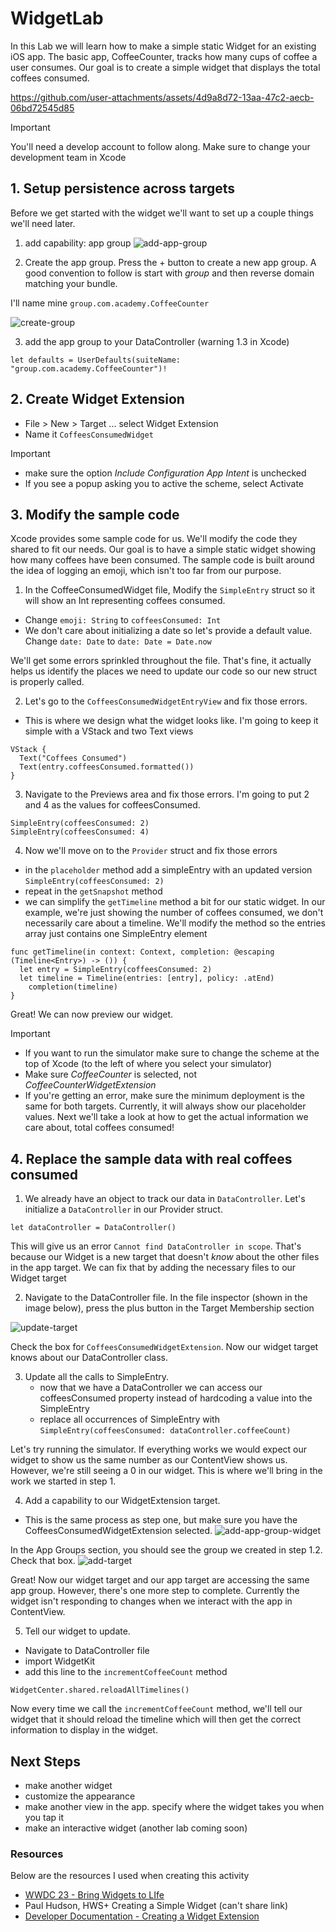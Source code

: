 # WidgetLab

In this Lab we will learn how to make a simple static Widget for an existing iOS app. The basic app, CoffeeCounter, tracks how many cups of coffee a user consumes. Our goal is to create a simple widget that displays the total coffees consumed. 

https://github.com/user-attachments/assets/4d9a8d72-13aa-47c2-aecb-06bd72545d85

> [!IMPORTANT]
> You'll need a develop account to follow along.
> Make sure to change your development team in Xcode

## 1. Setup persistence across targets
Before we get started with the widget we'll want to set up a couple things we'll need later.
1. add capability: app group
![add-app-group](https://github.com/user-attachments/assets/7e0243ed-a1f8-48b7-8079-c624414fe51a)


2. Create the app group.
Press the + button to create a new app group. A good convention to follow is start with *group* and then reverse domain matching your bundle. 

I'll name mine `group.com.academy.CoffeeCounter`

![create-group](https://github.com/user-attachments/assets/6d3bda76-f86c-4802-b00c-9b8b04df002e)

3. add the app group to your DataController (warning 1.3 in Xcode)
```
let defaults = UserDefaults(suiteName: "group.com.academy.CoffeeCounter")!
```

## 2. Create Widget Extension
- File > New > Target ... select Widget Extension
- Name it `CoffeesConsumedWidget`
> [!IMPORTANT]
> - make sure the option *Include Configuration App Intent* is unchecked
> - If you see a popup asking you to active the scheme, select Activate

## 3. Modify the sample code
Xcode provides some sample code for us. We'll modify the code they shared to fit our needs. Our goal is to have a simple static widget showing how many coffees have been consumed. The sample code is built around the idea of logging an emoji, which isn't too far from our purpose. 

1. In the CoffeeConsumedWidget file, Modify the `SimpleEntry` struct so it will show an Int representing coffees consumed.
  - Change `emoji: String` to `coffeesConsumed: Int`
  - We don't care about initializing a date so let's provide a default value. Change `date: Date` to `date: Date = Date.now`

We'll get some errors sprinkled throughout the file. That's fine, it actually helps us identify the places we need to update our code so our new struct is properly called.

2. Let's go to the `CoffeesConsumedWidgetEntryView` and fix those errors.
  - This is where we design what the widget looks like. I'm going to keep it simple with a VStack and two Text views
```
VStack {
  Text("Coffees Consumed")
  Text(entry.coffeesConsumed.formatted())
}
```
3. Navigate to the Previews area and fix those errors. I'm going to put 2 and 4 as the values for coffeesConsumed.
```
SimpleEntry(coffeesConsumed: 2)
SimpleEntry(coffeesConsumed: 4)
```

4. Now we'll move on to the `Provider` struct and fix those errors
  - in the `placeholder` method add a simpleEntry with an updated version `SimpleEntry(coffeesConsumed: 2)`
  - repeat in the `getSnapshot` method
  - we can simplify the `getTimeline` method a bit for our static widget. In our example, we're just showing the number of coffees consumed, we don't necessarily care about a timeline. We'll modify the method so the entries array just contains one SimpleEntry element
```
func getTimeline(in context: Context, completion: @escaping (Timeline<Entry>) -> ()) {
  let entry = SimpleEntry(coffeesConsumed: 2)
  let timeline = Timeline(entries: [entry], policy: .atEnd)
    completion(timeline)
}
```
Great! We can now preview our widget. 

> [!IMPORTANT]
> - If you want to run the simulator make sure to change the scheme at the top of Xcode (to the left of where you select your simulator)
> - Make sure *CoffeeCounter* is selected, not *CoffeeCounterWidgetExtension*
> - If you're getting an error, make sure the minimum deployment is the same for both targets. 
 Currently, it will always show our placeholder values. Next we'll take a look at how to get the actual information we care about, total coffees consumed!

## 4. Replace the sample data with real coffees consumed
1.  We already have an object to track our data in `DataController`. Let's initialize a `DataController` in our Provider struct.
```
let dataController = DataController()
```
This will give us an error `Cannot find DataController in scope`. That's because our Widget is a new target that doesn't *know* about the other files in the app target. We can fix that by adding the necessary files to our Widget target

2. Navigate to the DataController file. In the file inspector (shown in the image below), press the plus button in the Target Membership section

![update-target](https://github.com/user-attachments/assets/5bf716f4-a55f-4ca9-ab35-637730578ec9)

Check the box for `CoffeesConsumedWidgetExtension`. Now our widget target knows about our DataController class. 

3. Update all the calls to SimpleEntry.
   - now that we have a DataController we can access our coffeesConsumed property instead of hardcoding a value into the SimpleEntry
   - replace all occurrences of SimpleEntry with `SimpleEntry(coffeesConsumed: dataController.coffeeCount)`

Let's try running the simulator. If everything works we would expect our widget to show us the same number as our ContentView shows us. However, we're still seeing a 0 in our widget. This is where we'll bring in the work we started in step 1.

4. Add a capability to our WidgetExtension target.
  - This is the same process as step one, but make sure you have the CoffeesConsumedWidgetExtension selected.
![add-app-group-widget](https://github.com/user-attachments/assets/b058ddb5-8b43-419e-b259-83f6861c922a)

In the App Groups section, you should see the group we created in step 1.2. Check that box. 
![add-target](https://github.com/user-attachments/assets/c79a18c6-f2bc-4ac7-8e58-b14007bd31a8)

Great! Now our widget target and our app target are accessing the same app group. However, there's one more step to complete. Currently the widget isn't responding to changes when we interact with the app in ContentView. 

5. Tell our widget to update.
 - Navigate to DataController file
 - import WidgetKit
 - add this line to the `incrementCoffeeCount` method
 ```
WidgetCenter.shared.reloadAllTimelines()
```
Now every time we call the `incrementCoffeeCount` method, we'll tell our widget that it should reload the timeline which will then get the correct information to display in the widget.

## Next Steps
- make another widget
- customize the appearance
- make another view in the app. specify where the widget takes you when you tap it
- make an interactive widget (another lab coming soon)

### Resources 
Below are the resources I used when creating this activity
- [WWDC 23 - Bring Widgets to LIfe](https://developer.apple.com/videos/play/wwdc2023/10028)
- Paul Hudson, HWS+ Creating a Simple Widget (can't share link)
- [Developer Documentation - Creating a Widget Extension](https://developer.apple.com/documentation/widgetkit/creating-a-widget-extension)
